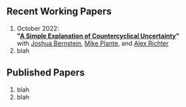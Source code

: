
## Recent Working Papers
1. October 2022:  
**"[A Simple Explanation of Countercyclical Uncertainty](_md/BPRT-uncertainty.md)"**  
with [Joshua Bernstein](https://www.linkedin.com/in/joshua-bernstein-47baa332), [Mike Plante](https://sites.google.com/site/michaelplanteecon/), and [Alex Richter](http://www.alexrichterecon.com/)
2. blah

## Published Papers
1. blah
2. blah